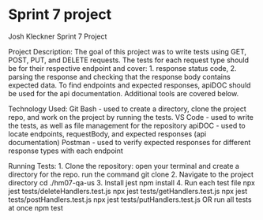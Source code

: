 # Sprint 7 project

Josh Kleckner
Sprint 7 Project

Project Description: The goal of this project was to write tests using GET, POST, PUT, and DELETE requests. The tests for each request type should be for their respective endpoint and cover: 1. response status code, 2. parsing the response and checking that the response body contains expected data. To find endpoints and expected responses, apiDOC should be used for the api documentation. Additional tools are covered below.

Technology Used:
    Git Bash - used to create a directory, clone the project repo, and work on the project by running the tests.
    VS Code - used to write the tests, as well as file management for the repository
    apiDOC - used to locate endpoints, requestBody, and expected responses (api documentation)
    Postman - used to verify expected responses for different response types with each endpoint

Running Tests:
    1. Clone the repository: open your terminal and create a directory for the repo. 
        run the command git clone <repository-url>
    2. Navigate to the project directory
        cd ./hm07-qa-us
    3. Install jest
        npm install
    4. Run each test file
        npx jest tests/deleteHandlers.test.js
        npx jest tests/getHandlers.test.js
        npx jest tests/postHandlers.test.js
        npx jest tests/putHandlers.test.js
    OR run all tests at once
        npm test